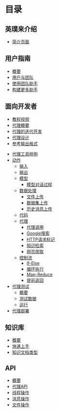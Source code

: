 # 目录

## 英璞来介绍

- [简介页面](one-page.md)

## 用户指南

- [概要](guide/overview.md)
- [用户与团队](guide/teams/overview.md)
- [使用团队助手](guide/teams/use-assistant.md)
- [构建更多助手](guide/teams/build-assistant.md)

## 面向开发者

- [教程视频](developers/tutorial.md)
- [代理概要](overview/understanding-imprai-architecture.md)
- [代理的迭代开发](developers/iterative-development-process-of-an-agent.md)
- [代理设计](agents/design-your-agent/README.md)
- [参考输出格式](agents/design-your-agent/reference-action-output.md)
<!-- - [代理部署](agents/deploy-your-agent.md) -->
- [代理工具样例](agents/example-tool.md)
- [动作](agents/design-your-agent/actions/README.md)
  - [输入](agents/design-your-agent/actions/input.md)
  - [输出](agents/design-your-agent/actions/output.md)
  - [模型](agents/design-your-agent/actions/model/README.md)
    - [模型对话过程](agents/design-your-agent/actions/model/language-model-chat.md)
    <!-- - [言語モデルコンプリート](agents/design-your-agent/actions/model/language-model-completion.md) -->
  - [数据处理](agents/design-your-agent/actions/data/README.md)
    - [文件上传](agents/design-your-agent/actions/data/file-loader.md)
    - [数据集上传](agents/design-your-agent/actions/data/dataset-loader.md)
    - [历史消息上传](agents/design-your-agent/actions/data/thread-messages-loader.md)
  - [代码](agents/design-your-agent/actions/code.md)
  - [代理](agents/design-your-agent/actions/tools/README.md)
    - [代理调用](agents/design-your-agent/actions/tools/call-agent.md)
    - [Google搜索](agents/design-your-agent/actions/tools/google-search.md)
    <!-- - [You.com 検索](agents/design-your-agent/actions/tools/you-search.md) -->
    - [HTTP请求标记](agents/design-your-agent/actions/tools/http-request-maker.md)
    - [知识检索](agents/design-your-agent/actions/tools/knowledge-search.md)
    - [网页爬取](agents/design-your-agent/actions/tools/web-page-crawler.md)
        <!-- - [コードインタープリター](developers/design-your-agent/actions/tools/code-interpreter.md) -->
        <!-- - [高度なコード実行](agents/design-your-agent/actions/tools/advanced-code-executor.md) -->
        <!-- - [Dalle 画像生成器](agents/design-your-agent/actions/tools/dalle-image-generator.md)
          <!-- - [Stable Diffusion](agents/design-your-agent/actions/tools/stable-diffusion.md)
        <!-- - [ヒストリーメッセージローダー](agents/design-your-agent/actions/tools/thread-message-loader.md) -->
        <!-- - [テキストから音声へ](agents/design-your-agent/actions/tools/text-to-audio.md) -->
      <!-- - [すべてを可視化](agents/design-your-agent/actions/tools/visualize-everything.md) -->
  - [控制流](agents/design-your-agent/actions/control-flow/README.md)
    - [If-Else](agents/design-your-agent/actions/control-flow/if-else.md)
    - [循环执行](agents/design-your-agent/actions/control-flow/loop-until.md)
    - [Map-Reduce](agents/design-your-agent/actions/control-flow/map-reduce.md)
    - [提前返回](agents/design-your-agent/actions/control-flow/early-return.md)
- [代理测试](developers/test-your-agent/README.md)
  - [概要](agents/test-your-agent/overview.md)
  - [测试数据](agents/test-your-agent/datasets.md)
  <!-- - [プレイグラウンド](agents/test-your-agent/playground.md) -->
  - [运行](agents/test-your-agent/runs.md)
- [代理部署](agents/deploy-your-agent.md)
<!-- - [エージェント API](agents/deploy-your-agent.md) -->

## 知识库

- [概要](knowledge/overview.md)
- [快速上手](knowledge/quick-start.md)
- [知识文档类型](knowledge/knowledge-types.md)

## API

- [概要](assistant/overview.md)
- [代理API](assistant/api.md)
- [线程操作](assistant/thread.md)
- [消息操作](assistant/message.md)
- [文件操作](assistant/file.md)

<!-- ## 価格

- [価格](pricing/overview.md) -->

<!-- ## imprai チームへの -->